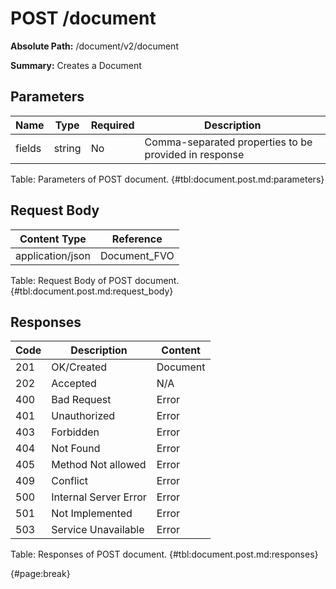 <!--
    ATTENTION: This file was generated via gradle!
               Do NOT manually edit this file! Any such changes will be overwritten!
-->

# POST /document

**Absolute Path:** /document/v2/document

**Summary:** Creates a Document

## Parameters

| Name | Type | Required | Description |
| ------ | ------ | --- | ------------ |
| fields | string | No | Comma-separated properties to be provided in response |

Table: Parameters of POST document. {#tbl:document.post.md:parameters}

## Request Body

| Content Type | Reference |
|--------------|-----------|
| application/json | Document_FVO |

Table: Request Body of POST document. {#tbl:document.post.md:request_body}

## Responses

| Code | Description | Content |
|------|-------------|---------|
| 201 | OK/Created | Document |
| 202 | Accepted | N/A |
| 400 | Bad Request | Error |
| 401 | Unauthorized | Error |
| 403 | Forbidden | Error |
| 404 | Not Found | Error |
| 405 | Method Not allowed | Error |
| 409 | Conflict | Error |
| 500 | Internal Server Error | Error |
| 501 | Not Implemented | Error |
| 503 | Service Unavailable | Error |

Table: Responses of POST document. {#tbl:document.post.md:responses}

{#page:break}
